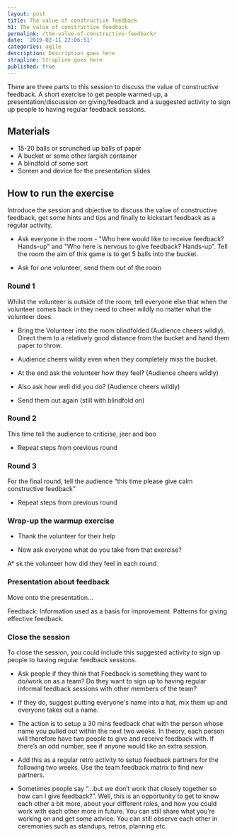 ```yaml
---
layout: post
title: The value of constructive feedback
h1: The value of constructive feedback
permalink: /the-value-of-constructive-feedback/
date: '2019-02-11 22:06:51'
categories: agile
description: Description goes here
strapline: Strapline goes here
published: true
---
```


There are three parts to this session to discuss the value of constructive feedback. A short exercise to get people warmed up, a presentation/discussion on giving/feedback and a suggested activity to sign up people to having regular feedback sessions.

## Materials
* 15-20 balls or scrunched up balls of paper
* A bucket or some other largish container
* A blindfold of some sort
* Screen and device for the presentation slides


## How to run the exercise
Introduce the session and objective to discuss the value of constructive feedback, get some hints and tips and finally to kickstart feedback as a regular activity. 

* Ask everyone in the room - "Who here would like to receive feedback? Hands-up" and "Who here is nervous to give feedback? Hands-up”.
Tell the room the aim of this game is to get 5 balls into the bucket.

* Ask for one volunteer, send them out of the room

### Round 1
Whilst the volunteer is outside of the room, tell everyone else that when the volunteer comes back in they need to cheer wildly no matter what the volunteer does.

* Bring the Volunteer into the room blindfolded (Audience cheers wildly). Direct them to a relatively good distance from the bucket and hand them paper to throw.

* Audience cheers wildly even when they completely miss the bucket.

* At the end ask the volunteer how they feel? (Audience cheers wildly)

* Also ask how well did you do? (Audience cheers wildly)

* Send them out again (still with blindfold on)

### Round 2
This time tell the audience to criticise, jeer and boo

* Repeat steps from previous round

### Round 3
For the final round, tell the audience “this time please give calm constructive feedback”

* Repeat steps from previous round

### Wrap-up the warmup exercise

* Thank the volunteer for their help

* Now ask everyone what do you take from that exercise?

A* sk the volunteer how did they feel in each round

### Presentation about feedback

Move onto the presentation...

Feedback: Information used as a basis for improvement. Patterns for giving effective feedback.

### Close the session
To close the session, you could include this suggested activity to sign up people to having regular feedback sessions.

* Ask people if they think that Feedback is something they want to do/work on as a team? Do they want to sign up to having regular informal feedback sessions with other members of the team?

* If they do, suggest putting everyone's name into a hat, mix them up and everyone takes out a name.

* The action is to setup a 30 mins feedback chat with the person whose name you pulled out within the next two weeks. In theory, each person will therefore have two people to give and receive feedback with. If there’s an odd number, see if anyone would like an extra session.

* Add this as a regular retro activity to setup feedback partners for the following two weeks. Use the team feedback matrix to find new partners.

* Sometimes people say “...but we don’t work that closely together so how can I give feedback?”. Well, this is an opportunity to get to know each other a bit more, about your different roles, and how you could work with each other more in future. You can still share what you’re working on and get some advice. You can still observe each other in ceremonies such as standups, retros, planning etc.

